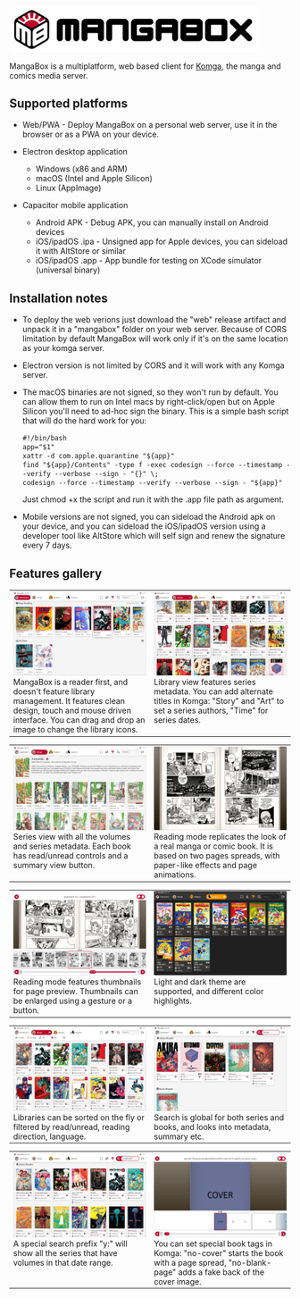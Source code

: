 <picture><img alt="MangaBox Logo" src="logo/mangabox-logo-new-with-name.svg" width=450px></picture>

MangaBox is a multiplatform, web based client for <a href="https://komga.org">Komga</a>, the manga and comics media server.		

## Supported platforms

- Web/PWA - Deploy MangaBox on a personal web server, use it in the browser or as a PWA on your device.

- Electron desktop application
	- Windows (x86 and ARM)
	- macOS (Intel and Apple Silicon)
	- Linux (AppImage)

- Capacitor mobile application
	- Android APK - Debug APK, you can manually install on Android devices
	- iOS/ipadOS .ipa - Unsigned app for Apple devices, you can sideload it with AltStore or similar
	- iOS/ipadOS .app - App bundle for testing on XCode simulator (universal binary)

## Installation notes

- To deploy the web verions just download the "web" release artifact and unpack it in a "mangabox" folder on your web server. Because of CORS limitation by default MangaBox will work only if it's on the same location as your komga server.

- Electron version is not limited by CORS and it will work with any Komga server.

- The macOS binaries are not signed, so they won't run by default. You can allow them to run on Intel macs by right-click/open but on Apple Silicon you'll need to ad-hoc sign the binary. This is a simple bash script that will do the hard work for you:

  ```
  #!/bin/bash
  app="$1"
  xattr -d com.apple.quarantine "${app}"
  find "${app}/Contents" -type f -exec codesign --force --timestamp --verify --verbose --sign - "{}" \;
  codesign --force --timestamp --verify --verbose --sign - "${app}"
  ```

	Just chmod +x the script and run it with the .app file path as argument.

- Mobile versions are not signed, you can sideload the Android apk on your device, and you can sideload the iOS/ipadOS version using a developer tool like AltStore which will self sign and renew the signature every 7 days.

## Features gallery
<table>
<tr>
	<td valign=top width=50%>
		<img alt="Dashboard view" src="docs/pics/dashboard.png" width=100%><br>
		MangaBox is a reader first, and doesn't feature library management. It features clean design, touch and mouse driven interface. You can drag and drop an image to change the library icons.
	</td>
	<td valign=top width=50%>
		<img alt="Series view" src="docs/pics/library.png" width=100%><br>
		Library view features series metadata. You can add alternate titles in Komga: "Story" and "Art" to set a series authors, "Time" for series dates.
	</td>
</tr>
</table>
<table>
<tr>
	<td valign=top width=50%>
		<img alt="Series view" src="docs/pics/series.png" width=100%><br>
		Series view with all the volumes and series metadata. Each book has read/unread controls and a summary view button.
	</td>
	<td valign=top width=50%>
		<img alt="Reading mode" src="docs/pics/reader.png" width=100%><br>
		Reading mode replicates the look of a real manga or comic book. It is based on two pages spreads, with paper-like effects and page animations.
	</td>
</tr>
</table>
<table>
<tr>
	<td valign=top width=50%>
		<img alt="Reading thumbnails" src="docs/pics/thumbnails.png" width=100%><br>
		Reading mode features thumbnails for page preview. Thumbnails can be enlarged using a gesture or a button.
	</td>
	<td valign=top width=50%>
		<img alt="Light/dark mode" src="docs/pics/darktheme.png" width=100%><br>
		Light and dark theme are supported, and different color highlights.
	</td>
</tr>
</table>
<table>
<tr>
	<td valign=top width=50%>
		<img alt="Library filter" src="docs/pics/filter.png" width=100%><br>
		Libraries can be sorted on the fly or filtered by read/unread, reading direction, language.
	</td>
	<td>
		<img alt="Series search" src="docs/pics/search.png" width=100%><br>
		Search is global for both series and books, and looks into metadata, summary etc.
	</td>
</tr>
</table>
<table>
<tr>
	<td valign=top width=50%>
		<img alt="Series search" src="docs/pics/yearsearch.png" width=100%><br>
		A special search prefix "y:" will show all the series that have volumes in that date range.
	</td>
	<td valign=top>
		<img alt="Series search" src="docs/pics/addblank.png" width=100%><br>
		You can set special book tags in Komga: "no-cover" starts the book with a page spread, "no-blank-page" adds a fake back of the cover image.
	</td>
</tr>
</table>
